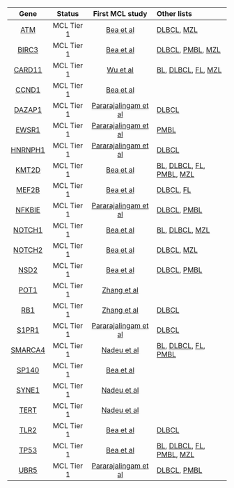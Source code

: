 |Gene|Status| First MCL study | Other lists | 
|:-:|:-:|:-:|:----|
|[ATM](ATM)|MCL Tier 1|[Bea et al](papers/beaLandscapeSomaticMutations2013)|[DLBCL](DLBCL_genes#tier-1-dlbcl-genes), [MZL](MZL_genes#tier-1-mzl-genes)|
|[BIRC3](BIRC3)|MCL Tier 1|[Bea et al](papers/beaLandscapeSomaticMutations2013)|[DLBCL](DLBCL_genes#tier-2-dlbcl-genes), [PMBL](PMBL_genes#tier-2-pmbl-genes), [MZL](MZL_genes#tier-1-mzl-genes)|
|[CARD11](CARD11)|MCL Tier 1|[Wu et al](papers/wuGeneticHeterogeneityPrimary2016)|[BL](BL_genes#tier-2-bl-genes), [DLBCL](DLBCL_genes#tier-1-dlbcl-genes), [FL](FL_genes#tier-1-fl-genes), [MZL](MZL_genes#tier-1-mzl-genes)|
|[CCND1](CCND1)|MCL Tier 1|[Bea et al](papers/beaLandscapeSomaticMutations2013)||
|[DAZAP1](DAZAP1)|MCL Tier 1|[Pararajalingam et al](papers/pararajalingamCodingNoncodingDrivers2020)|[DLBCL](DLBCL_genes#tier-2-dlbcl-genes)|
|[EWSR1](EWSR1)|MCL Tier 1|[Pararajalingam et al](papers/pararajalingamCodingNoncodingDrivers2020)|[PMBL](PMBL_genes#tier-2-pmbl-genes)|
|[HNRNPH1](HNRNPH1)|MCL Tier 1|[Pararajalingam et al](papers/pararajalingamCodingNoncodingDrivers2020)|[DLBCL](DLBCL_genes#tier-2-dlbcl-genes)|
|[KMT2D](KMT2D)|MCL Tier 1|[Bea et al](papers/beaLandscapeSomaticMutations2013)|[BL](BL_genes#tier-1-bl-genes), [DLBCL](DLBCL_genes#tier-1-dlbcl-genes), [FL](FL_genes#tier-1-fl-genes), [PMBL](PMBL_genes#tier-2-pmbl-genes), [MZL](MZL_genes#tier-1-mzl-genes)|
|[MEF2B](MEF2B)|MCL Tier 1|[Bea et al](papers/beaLandscapeSomaticMutations2013)|[DLBCL](DLBCL_genes#tier-1-dlbcl-genes), [FL](FL_genes#tier-1-fl-genes)|
|[NFKBIE](NFKBIE)|MCL Tier 1|[Pararajalingam et al](papers/pararajalingamCodingNoncodingDrivers2020)|[DLBCL](DLBCL_genes#tier-1-dlbcl-genes), [PMBL](PMBL_genes#tier-1-pmbl-genes)|
|[NOTCH1](NOTCH1)|MCL Tier 1|[Bea et al](papers/beaLandscapeSomaticMutations2013)|[BL](BL_genes#tier-3-bl-genes), [DLBCL](DLBCL_genes#tier-1-dlbcl-genes), [MZL](MZL_genes#tier-1-mzl-genes)|
|[NOTCH2](NOTCH2)|MCL Tier 1|[Bea et al](papers/beaLandscapeSomaticMutations2013)|[DLBCL](DLBCL_genes#tier-1-dlbcl-genes), [MZL](MZL_genes#tier-1-mzl-genes)|
|[NSD2](NSD2)|MCL Tier 1|[Bea et al](papers/beaLandscapeSomaticMutations2013)|[DLBCL](DLBCL_genes#tier-3-dlbcl-genes), [PMBL](PMBL_genes#tier-2-pmbl-genes)|
|[POT1](POT1)|MCL Tier 1|[Zhang et al](papers/zhangGenomicLandscapeMantle2014)||
|[RB1](RB1)|MCL Tier 1|[Zhang et al](papers/zhangGenomicLandscapeMantle2014)|[DLBCL](DLBCL_genes#tier-1-dlbcl-genes)|
|[S1PR1](S1PR1)|MCL Tier 1|[Pararajalingam et al](papers/pararajalingamCodingNoncodingDrivers2020)|[DLBCL](DLBCL_genes#tier-2-dlbcl-genes)|
|[SMARCA4](SMARCA4)|MCL Tier 1|[Nadeu et al](papers/nadeuGenomicEpigenomicInsights2020b)|[BL](BL_genes#tier-1-bl-genes), [DLBCL](DLBCL_genes#tier-1-dlbcl-genes), [FL](FL_genes#tier-1-fl-genes), [PMBL](PMBL_genes#tier-2-pmbl-genes)|
|[SP140](SP140)|MCL Tier 1|[Bea et al](papers/beaLandscapeSomaticMutations2013)||
|[SYNE1](SYNE1)|MCL Tier 1|[Nadeu et al](papers/nadeuGenomicEpigenomicInsights2020b)||
|[TERT](TERT)|MCL Tier 1|[Nadeu et al](papers/nadeuGenomicEpigenomicInsights2020b)||
|[TLR2](TLR2)|MCL Tier 1|[Bea et al](papers/beaLandscapeSomaticMutations2013)|[DLBCL](DLBCL_genes#tier-2-dlbcl-genes)|
|[TP53](TP53)|MCL Tier 1|[Bea et al](papers/beaLandscapeSomaticMutations2013)|[BL](BL_genes#tier-1-bl-genes), [DLBCL](DLBCL_genes#tier-1-dlbcl-genes), [FL](FL_genes#tier-1-fl-genes), [PMBL](PMBL_genes#tier-1-pmbl-genes), [MZL](MZL_genes#tier-1-mzl-genes)|
|[UBR5](UBR5)|MCL Tier 1|[Pararajalingam et al](papers/pararajalingamCodingNoncodingDrivers2020)|[DLBCL](DLBCL_genes#tier-2-dlbcl-genes), [PMBL](PMBL_genes#tier-2-pmbl-genes)|
